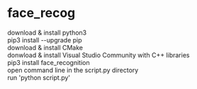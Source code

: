 # face_recog

download & install python3  
pip3 install --upgrade pip  
download & install CMake  
donwload & install Visual Studio Community with C++ libraries  
pip3 install face_recognition  
open command line in the script.py directory  
run 'python script.py'  
